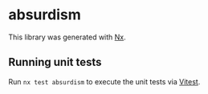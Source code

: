 # absurdism

This library was generated with [Nx](https://nx.dev).

## Running unit tests

Run `nx test absurdism` to execute the unit tests via [Vitest](https://vitest.dev/).
